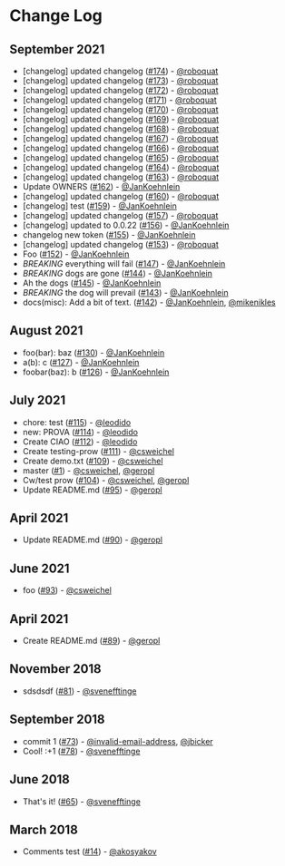 # Change Log

## September 2021
- [changelog] updated changelog ([#174](https://github.com/gitpod-io/gitpod-test-repo/pull/174)) - [@roboquat](https://github.com/roboquat)
- [changelog] updated changelog ([#173](https://github.com/gitpod-io/gitpod-test-repo/pull/173)) - [@roboquat](https://github.com/roboquat)
- [changelog] updated changelog ([#172](https://github.com/gitpod-io/gitpod-test-repo/pull/172)) - [@roboquat](https://github.com/roboquat)
- [changelog] updated changelog ([#171](https://github.com/gitpod-io/gitpod-test-repo/pull/171)) - [@roboquat](https://github.com/roboquat)
- [changelog] updated changelog ([#170](https://github.com/gitpod-io/gitpod-test-repo/pull/170)) - [@roboquat](https://github.com/roboquat)
- [changelog] updated changelog ([#169](https://github.com/gitpod-io/gitpod-test-repo/pull/169)) - [@roboquat](https://github.com/roboquat)
- [changelog] updated changelog ([#168](https://github.com/gitpod-io/gitpod-test-repo/pull/168)) - [@roboquat](https://github.com/roboquat)
- [changelog] updated changelog ([#167](https://github.com/gitpod-io/gitpod-test-repo/pull/167)) - [@roboquat](https://github.com/roboquat)
- [changelog] updated changelog ([#166](https://github.com/gitpod-io/gitpod-test-repo/pull/166)) - [@roboquat](https://github.com/roboquat)
- [changelog] updated changelog ([#165](https://github.com/gitpod-io/gitpod-test-repo/pull/165)) - [@roboquat](https://github.com/roboquat)
- [changelog] updated changelog ([#164](https://github.com/gitpod-io/gitpod-test-repo/pull/164)) - [@roboquat](https://github.com/roboquat)
- [changelog] updated changelog ([#163](https://github.com/gitpod-io/gitpod-test-repo/pull/163)) - [@roboquat](https://github.com/roboquat)
- Update OWNERS ([#162](https://github.com/gitpod-io/gitpod-test-repo/pull/162)) - [@JanKoehnlein](https://github.com/JanKoehnlein)
- [changelog] updated changelog ([#160](https://github.com/gitpod-io/gitpod-test-repo/pull/160)) - [@roboquat](https://github.com/roboquat)
- [changelog] test ([#159](https://github.com/gitpod-io/gitpod-test-repo/pull/159)) - [@JanKoehnlein](https://github.com/JanKoehnlein)
- [changelog] updated changelog ([#157](https://github.com/gitpod-io/gitpod-test-repo/pull/157)) - [@roboquat](https://github.com/roboquat)
- [changelog] updated to 0.0.22 ([#156](https://github.com/gitpod-io/gitpod-test-repo/pull/156)) - [@JanKoehnlein](https://github.com/JanKoehnlein)
- changelog new token ([#155](https://github.com/gitpod-io/gitpod-test-repo/pull/155)) - [@JanKoehnlein](https://github.com/JanKoehnlein)
- [changelog] updated changelog ([#153](https://github.com/gitpod-io/gitpod-test-repo/pull/153)) - [@roboquat](https://github.com/roboquat)
- Foo ([#152](https://github.com/gitpod-io/gitpod-test-repo/pull/152)) - [@JanKoehnlein](https://github.com/JanKoehnlein)
- *BREAKING* everything will fail ([#147](https://github.com/gitpod-io/gitpod-test-repo/pull/147)) - [@JanKoehnlein](https://github.com/JanKoehnlein)
- *BREAKING* dogs are gone ([#144](https://github.com/gitpod-io/gitpod-test-repo/pull/144)) - [@JanKoehnlein](https://github.com/JanKoehnlein)
- Ah the dogs ([#145](https://github.com/gitpod-io/gitpod-test-repo/pull/145)) - [@JanKoehnlein](https://github.com/JanKoehnlein)
- *BREAKING* the dog will prevail ([#143](https://github.com/gitpod-io/gitpod-test-repo/pull/143)) - [@JanKoehnlein](https://github.com/JanKoehnlein)
- docs(misc): Add a bit of text. ([#142](https://github.com/gitpod-io/gitpod-test-repo/pull/142)) - [@JanKoehnlein](https://github.com/JanKoehnlein), [@mikenikles](https://github.com/mikenikles)

## August 2021
- foo(bar): baz ([#130](https://github.com/gitpod-io/gitpod-test-repo/pull/130)) - [@JanKoehnlein](https://github.com/JanKoehnlein)
- a(b): c ([#127](https://github.com/gitpod-io/gitpod-test-repo/pull/127)) - [@JanKoehnlein](https://github.com/JanKoehnlein)
- foobar(baz): b ([#126](https://github.com/gitpod-io/gitpod-test-repo/pull/126)) - [@JanKoehnlein](https://github.com/JanKoehnlein)

## July 2021
- chore: test ([#115](https://github.com/gitpod-io/gitpod-test-repo/pull/115)) - [@leodido](https://github.com/leodido)
- new: PROVA ([#114](https://github.com/gitpod-io/gitpod-test-repo/pull/114)) - [@leodido](https://github.com/leodido)
- Create CIAO ([#112](https://github.com/gitpod-io/gitpod-test-repo/pull/112)) - [@leodido](https://github.com/leodido)
- Create testing-prow ([#111](https://github.com/gitpod-io/gitpod-test-repo/pull/111)) - [@csweichel](https://github.com/csweichel)
- Create demo.txt ([#109](https://github.com/gitpod-io/gitpod-test-repo/pull/109)) - [@csweichel](https://github.com/csweichel)
- master ([#1](https://github.com/gitpod-io/gitpod-test-repo/pull/1)) - [@csweichel](https://github.com/csweichel), [@geropl](https://github.com/geropl)
- Cw/test prow ([#104](https://github.com/gitpod-io/gitpod-test-repo/pull/104)) - [@csweichel](https://github.com/csweichel), [@geropl](https://github.com/geropl)
- Update README.md ([#95](https://github.com/gitpod-io/gitpod-test-repo/pull/95)) - [@geropl](https://github.com/geropl)

## April 2021
- Update README.md ([#90](https://github.com/gitpod-io/gitpod-test-repo/pull/90)) - [@geropl](https://github.com/geropl)

## June 2021
- foo ([#93](https://github.com/gitpod-io/gitpod-test-repo/pull/93)) - [@csweichel](https://github.com/csweichel)

## April 2021
- Create README.md ([#89](https://github.com/gitpod-io/gitpod-test-repo/pull/89)) - [@geropl](https://github.com/geropl)

## November 2018
- sdsdsdf ([#81](https://github.com/gitpod-io/gitpod-test-repo/pull/81)) - [@svenefftinge](https://github.com/svenefftinge)

## September 2018
- commit 1 ([#73](https://github.com/gitpod-io/gitpod-test-repo/pull/73)) - [@invalid-email-address](https://github.com/invalid-email-address), [@jbicker](https://github.com/jbicker)
- Cool! :+1 ([#78](https://github.com/gitpod-io/gitpod-test-repo/pull/78)) - [@svenefftinge](https://github.com/svenefftinge)

## June 2018
- That's it! ([#65](https://github.com/gitpod-io/gitpod-test-repo/pull/65)) - [@svenefftinge](https://github.com/svenefftinge)

## March 2018
- Comments test ([#14](https://github.com/gitpod-io/gitpod-test-repo/pull/14)) - [@akosyakov](https://github.com/akosyakov)
